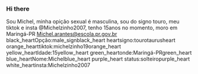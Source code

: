 ### Hi there #
Sou Michel, minha opição sexual é masculina, sou do signo touro, meu tiktok e insta @Michelzinho2007, tenho 15anos no momento, moro em Maringá-PR 
Michel.arantes@escola.pr.gov.br
black_heartOpção:male_signblack_heart heartsigno:tourotaurusheart orange_hearttiktok:michelzinho19orange_heart yellow_heartIdade:15yellow_heart green_heartonde:Maringá-PRgreen_heart blue_heartNome:Michelblue_heart purple_heart status:solteiropurple_heart white_heartinsta:Michelzinho2007
